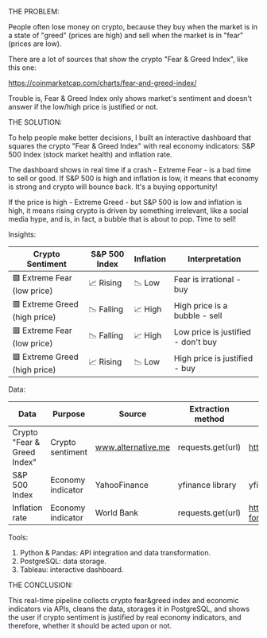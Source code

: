 THE PROBLEM:

People often lose money on crypto, because they buy when the market is in a state of "greed" (prices are high) and sell when the market is in "fear" (prices are low).

There are a lot of sources that show the crypto "Fear & Greed Index", like this one:

https://coinmarketcap.com/charts/fear-and-greed-index/

Trouble is, Fear & Greed Index only shows market's sentiment and doesn't answer if the low/high price is justified or not.


THE SOLUTION:

To help people make better decisions, I built an interactive dashboard that squares the crypto "Fear & Greed Index" with real economy indicators: S&P 500 Index (stock market health) and inflation rate.

The dashboard shows in real time if a crash - Extreme Fear - is a bad time to sell or good. If S&P 500 is high and inflation is low, it means that economy is strong and crypto will bounce back. It's a buying opportunity!

If the price is high - Extreme Greed - but S&P 500 is low and inflation is high, it means rising crypto is driven by something irrelevant, like a social media hype, and is, in fact, a bubble that is about to pop. Time to sell!

Insights:

|         Crypto Sentiment      | S&P 500 Index  | Inflation |             Interpretation          |
|-------------------------------|----------------|-----------|-------------------------------------|
| 🟩 Extreme Fear  (low price)  | 📈  Rising     | 📉  Low   | Fear is irrational      - buy       |
| 🟥 Extreme Greed (high price) | 📉  Falling    | 📈  High  | High price is a bubble  - sell      |
| 🟥 Extreme Fear  (low price)  | 📉  Falling    | 📈  High  | Low price is justified  - don't buy |
| 🟩 Extreme Greed (high price) | 📈  Rising     | 📉  Low   | High price is justified - buy       |


Data:

|         Data                  |       Purpose       |      Source        |     Extraction method                     | URL / code
|-------------------------------|---------------------|--------------------|-------------------------------------------|------|
| Crypto "Fear & Greed Index"   | Crypto sentiment    | www.alternative.me | requests.get(url)                         | https://api.alternative.me/fng/
| S&P 500 Index                 | Economy indicator   | YahooFinance       | yfinance library  | yfinance.Ticker("^GSPC")|
| Inflation rate                | Economy indicator   | World Bank         | requests.get(url)                         | https://api.worldbank.org/v2/country/US/indicator/FP.CPI.TOTL.ZG?format=json |


Tools:
1) Python & Pandas: API integration and data transformation.
2) PostgreSQL: data storage.
3) Tableau: interactive dashboard.


THE CONCLUSION:

This real-time pipeline collects crypto fear&greed index and economic indicators via APIs, cleans the data, storages it in PostgreSQL, and shows the user if crypto sentiment is justified by real economy indicators, and therefore, whether it should be acted upon or not.
